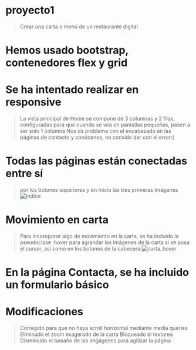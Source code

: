 # proyecto1
>Crear una carta o menú de un restaurante digital
# Hemos usado bootstrap, contenedores flex y grid
# Se ha intentado realizar en responsive
>La vista principal de Home se compone de 3 columnas y 2 filas, configuradas para que cuando se vea en pantallas pequeñas, pasen a ser solo 1 columna
>Nos da problema con el encabezado en las páginas de contacto y conócenos, no consido dar con el error:(
# Todas las páginas están conectadas entre sí 
>por los botones superiores y en Inicio las tres primeras imágenes
![indice](https://github.com/AngelaEjarque/proyecto1/assets/147879332/32cf25bd-c14f-4d82-8ec9-fad9ea64860d)
# Movimiento en carta
>Para incoroporar algo de movimiento en la carta, se ha incluido la pseudoclase :hover para agrandar las imágenes de la carta si se posa el cursor, así como en los botones de la cabecera
![carta_hover](https://github.com/AngelaEjarque/proyecto1/assets/147879332/2d77e26c-55f4-4ace-95e6-0a7fe316de09)
# En la página Contacta, se ha incluido un formulario básico
# Modificaciones
>Corregido para que no haya scroll horizontal mediante media queries
>Eliminado el zoom exagerado de la carta
>Bloqueado el textarea
>Disminuido el tamaño de las imgágenes para agilizar la página
